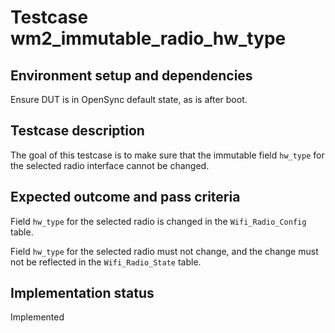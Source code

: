 # Testcase wm2_immutable_radio_hw_type

## Environment setup and dependencies

Ensure DUT is in OpenSync default state, as is after boot.

## Testcase description

The goal of this testcase is to make sure that the immutable field `hw_type` for the selected radio interface cannot be
changed.

## Expected outcome and pass criteria

Field `hw_type` for the selected radio is changed in the `Wifi_Radio_Config` table.

Field `hw_type` for the selected radio must not change, and the change must not be reflected in the `Wifi_Radio_State`
table.

## Implementation status

Implemented
